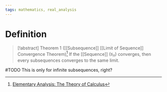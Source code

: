 ```yaml
---
tags: mathematics, real_analysis
---
```


# Definition

> [!abstract] Theorem 1 ([[Subsequence]] [[Limit of Sequence]] Convergence Theorem)[^1]
> If the [[Sequence]] $(s_n)$ converges, then every subsequences converges to the same limit.

#TODO 
This is only for infinite subsequences, right?

[^1]: [Elementary Analysis: The Theory of Calculus](zotero://open-pdf/library/items/GUY2WR3V?page=83)